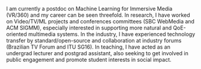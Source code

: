 I am currently a postdoc on Machine Learning for Immersive Media (VR/360) and my career can be seen threefold.  In research, I have worked on Video/TV/ML projects and conferences committees (SBC WebMedia and ACM SIGMM), especially interested in supporting more natural and QoE-oriented multimedia systems. In the industry, I have experienced technology transfer by standard/open-source and collaboration at industry forums (Brazilian TV Forum and ITU SG16). In teaching, I have acted as an undergrad lecturer and postgrad assistant, also seeking to get involved in public engagement and promote student interests in social impact.